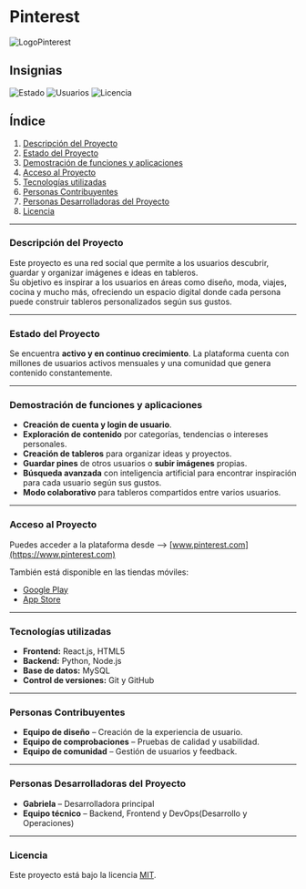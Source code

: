 # Pinterest

![LogoPinterest](https://encrypted-tbn0.gstatic.com/images?q=tbn:ANd9GcSEekG3RTFxxIGDmUgCK2G11pMqCe-YcsRBzL5Tj_oEm2xZ8rPXKS3YnPSnKSSqYVFq2sQ&usqp=CAU)

## Insignias
![Estado](https://img.shields.io/badge/Estado-Activo-brightgreen)
![Usuarios](https://img.shields.io/badge/Usuarios-450M%2B-red)
![Licencia](https://img.shields.io/badge/Licencia-MIT-blue)

## Índice
1. [Descripción del Proyecto](#descripción-del-proyecto)
2. [Estado del Proyecto](#estado-del-proyecto)
3. [Demostración de funciones y aplicaciones](#demostración-de-funciones-y-aplicaciones)
4. [Acceso al Proyecto](#acceso-al-proyecto)
5. [Tecnologías utilizadas](#tecnologías-utilizadas)
6. [Personas Contribuyentes](#personas-contribuyentes)
7. [Personas Desarrolladoras del Proyecto](#personas-desarrolladoras-del-proyecto)
8. [Licencia](#licencia)
---
### Descripción del Proyecto
Este proyecto es una red social que permite a los usuarios descubrir, guardar y organizar imágenes e ideas en tableros.  
Su objetivo es inspirar a los usuarios en áreas como diseño, moda, viajes, cocina y mucho más, ofreciendo un espacio digital donde cada persona puede construir tableros personalizados según sus gustos.

---
### Estado del Proyecto
Se encuentra **activo y en continuo crecimiento**. La plataforma cuenta con millones de usuarios activos mensuales y una comunidad que genera contenido constantemente.

---
### Demostración de funciones y aplicaciones
- **Creación de cuenta y login de usuario**.  
- **Exploración de contenido** por categorías, tendencias o intereses personales.  
- **Creación de tableros** para organizar ideas y proyectos.  
- **Guardar pines** de otros usuarios o **subir imágenes** propias.  
- **Búsqueda avanzada** con inteligencia artificial para encontrar inspiración para cada usuario según sus gustos.  
- **Modo colaborativo** para tableros compartidos entre varios usuarios.  

---
### Acceso al Proyecto
Puedes acceder a la plataforma desde --> [www.pinterest.com](https://www.pinterest.com)

También está disponible en las tiendas móviles:  
- [Google Play](https://play.google.com)  
- [App Store](https://www.apple.com/app-store/)
  
---
### Tecnologías utilizadas
- **Frontend:** React.js, HTML5 
- **Backend:** Python, Node.js  
- **Base de datos:** MySQL
- **Control de versiones:** Git y GitHub  

---
### Personas Contribuyentes
- **Equipo de diseño** – Creación de la experiencia de usuario.  
- **Equipo de comprobaciones** – Pruebas de calidad y usabilidad.  
- **Equipo de comunidad** – Gestión de usuarios y feedback.  


---
### Personas Desarrolladoras del Proyecto
- **Gabriela** – Desarrolladora principal  
- **Equipo técnico** – Backend, Frontend y DevOps(Desarrollo y Operaciones)

---
### Licencia
Este proyecto está bajo la licencia [MIT](https://opensource.org/licenses/MIT).
